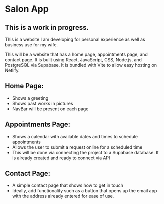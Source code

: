 # Salon App

## This is a work in progress. 

This is a website I am developing for personal experience as well as business use for my wife.

This will be a website that has a home page, appointments page, and contact page. 
It is built using React, JavaScript, CSS, Node.js, and PostgreSQL via Supabase. It is bundled with Vite to allow easy hosting on Netlify. 

## Home Page:
  - Shows a greeting
  - Shows past works in pictures
  - NavBar will be present on each page
    
## Appointments Page:
  - Shows a calendar with available dates and times to schedule appointments
  - Allows the user to submit a request online for a scheduled time
  - This will be done via connecting the project to a Supabase database. It is already created and ready to connect via API
    
## Contact Page:
  - A simple contact page that shows how to get in touch
  - Ideally, add functionality such as a button that opens up the email app with the address already entered for ease of use.

